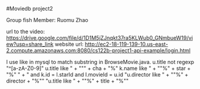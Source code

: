 #Moviedb project2

Group fish
Member: Ruomu Zhao

url to the video: https://drive.google.com/file/d/1D1M5jZJnqkt37ra5KLWub0_GNmbueW19/view?usp=share_link
website url: http://ec2-18-119-139-10.us-east-2.compute.amazonaws.com:8080/cs122b-project1-api-example/login.html

I use like in mysql to match substring in BrowseMovie.java.
u.title not regexp  "^[a-zA-Z0-9]"
u.title like " + "\"" + cha + "%\"
k.name like " + "\"%" + star + "%\" " + " and k.id = l.starId and l.movieId = u.id
"u.director like " + "\"%" + director + "%\""
"u.title like " + "\"%" + title + "%\""
